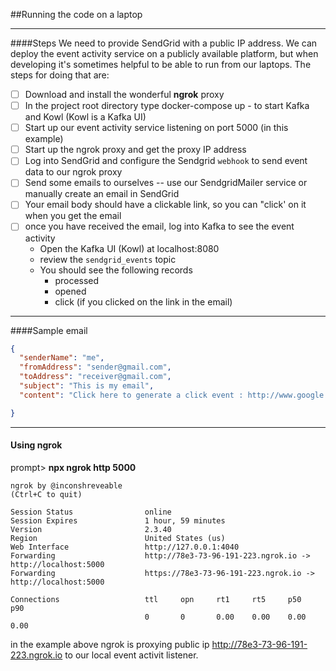 

##Running the code on a laptop

---

####Steps
We need to provide SendGrid with a public IP address.   We can deploy the event activity service on a publicly available platform, but when developing it's sometimes helpful to be able to run from our laptops.  The steps for doing that are:

* [ ] Download and install the wonderful **ngrok** proxy
* [ ] In the project root directory type docker-compose up - to start Kafka and Kowl (Kowl is a Kafka UI)
* [ ] Start up our event activity service listening on port 5000 (in this example)
* [ ] Start up the ngrok proxy and get the proxy IP address
* [ ] Log into SendGrid and configure the Sendgrid `webhook` to send event data to our ngrok proxy
* [ ] Send some emails to ourselves -- use our SendgridMailer service or manually create an email in SendGrid
* [ ] Your email body should have a clickable link, so you can "click' on it when you get the email
* [ ] once you have received the email, log into Kafka to see the event activity
  * Open the Kafka UI (Kowl) at localhost:8080
  * review the `sendgrid_events` topic
  * You should see the following records
    * processed
    * opened
    * click (if you clicked on the link in the email)
---

####Sample email
```json
{
  "senderName": "me",
  "fromAddress": "sender@gmail.com",
  "toAddress": "receiver@gmail.com",
  "subject": "This is my email",
  "content": "Click here to generate a click event : http://www.google.com"

}
```
---
#### Using ngrok

prompt> **npx ngrok http 5000**

```shell
ngrok by @inconshreveable                                                                                                                                                                                                                           (Ctrl+C to quit)

Session Status                online
Session Expires               1 hour, 59 minutes
Version                       2.3.40
Region                        United States (us)
Web Interface                 http://127.0.0.1:4040
Forwarding                    http://78e3-73-96-191-223.ngrok.io -> http://localhost:5000
Forwarding                    https://78e3-73-96-191-223.ngrok.io -> http://localhost:5000

Connections                   ttl     opn     rt1     rt5     p50     p90
                              0       0       0.00    0.00    0.00    0.00
```



in the example above ngrok is proxying public ip http://78e3-73-96-191-223.ngrok.io to our local event activit listener.
